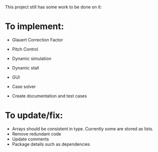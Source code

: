 This project still has some work to be done on it:
# To implement:
- Glauert Correction Factor
- Pitch Control

- Dynamic simulation
- Dynamic stall

- GUI
- Case solver

- Create documentation and test cases

# To update/fix:
- Arrays should be consistent in type. Currently some are stored as lists.
- Remove redundant code
- Update comments
- Package details such as dependencies
